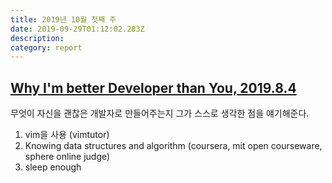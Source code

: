 ```yaml
---
title: 2019년 10월 첫째 주
date: 2019-09-29T01:12:02.283Z
description: 
category: report
---
```


## [Why I'm better Developer than You, 2019.8.4](https://www.youtube.com/watch?v=4WTV6ZCY4qo)

무엇이 자신을 괜찮은 개발자로 만들어주는지 그가 스스로 생각한 점을 얘기해준다.

1. vim을 사용 (vimtutor)
2. Knowing data structures and algorithm (coursera, mit open courseware, sphere online judge)
3. sleep enough
